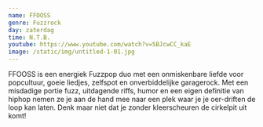 ```yaml
---
name: FFOOSS
genre: Fuzzrock
day: zaterdag
time: N.T.B.
youtube: https://www.youtube.com/watch?v=5BJcwCC_kaE
image: /static/img/untitled-1-01.jpg
---
```

FFOOSS is een energiek Fuzzpop duo met een onmiskenbare liefde voor popcultuur, goeie liedjes, zelfspot en onverbiddelijke garagerock. Met een misdadige portie fuzz, uitdagende riffs, humor en een eigen definitie van hiphop nemen ze je aan de hand mee naar een plek waar je je oer-driften de loop kan laten. Denk maar niet dat
je zonder kleerscheuren de cirkelpit uit komt!